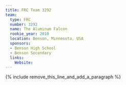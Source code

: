 ```yaml
---
title: FRC Team 3292
team:
  type: FRC
  number: 3292
  name: The Aluminum Falcon
  rookie_year: 2010
  location: Benson, Minnesota, USA
  sponsors:
  - Benson High School
  - Benson Secondary
  links:
    Website:
---
```


{% include remove_this_line_and_add_a_paragraph %}